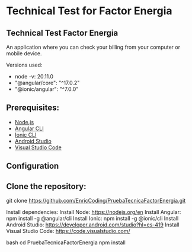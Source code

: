 # Technical Test for Factor Energia

## Technical Test Factor Energia

An application where you can check your billing from your computer or mobile device.

Versions used:
- node -v: 20.11.0
- "@angular/core": "^17.0.2"
- "@ionic/angular": "^7.0.0"

## Prerequisites:
- [Node.js](https://nodejs.org/)
- [Angular CLI](https://angular.io/cli)
- [Ionic CLI](https://ionicframework.com/)
- [Android Studio](https://developer.android.com/studio?hl=es-419)
- [Visual Studio Code](https://code.visualstudio.com/)

## Configuration

Clone the repository:
---
  git clone https://github.com/EnricCoding/PruebaTecnicaFactorEnergia.git
  
  Install dependencies:
  Install Node: https://nodejs.org/en
  Install Angular: npm install -g @angular/cli
  Install Ionic: npm install -g @ionic/cli
  Install Android Studio: https://developer.android.com/studio?hl=es-419
  Install Visual Studio Code: https://code.visualstudio.com/

  bash
  cd PruebaTecnicaFactorEnergia
  npm install
